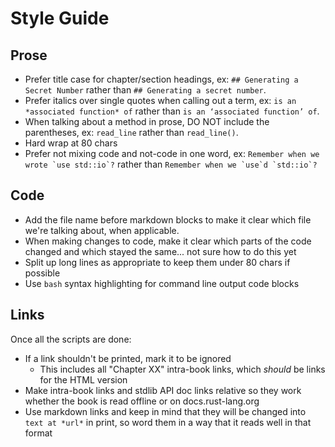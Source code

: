 # Style Guide

## Prose

- Prefer title case for chapter/section headings, ex: `## Generating a Secret
  Number` rather than `## Generating a secret number`.
- Prefer italics over single quotes when calling out a term, ex: `is an
  *associated function* of` rather than `is an ‘associated function’ of`.
- When talking about a method in prose, DO NOT include the parentheses, ex:
  `read_line` rather than `read_line()`.
- Hard wrap at 80 chars
- Prefer not mixing code and not-code in one word, ex: ``Remember when we wrote
  `use std::io`?`` rather than ``Remember when we `use`d `std::io`?``

## Code

- Add the file name before markdown blocks to make it clear which file we're
  talking about, when applicable.
- When making changes to code, make it clear which parts of the code changed
  and which stayed the same... not sure how to do this yet
- Split up long lines as appropriate to keep them under 80 chars if possible
- Use `bash` syntax highlighting for command line output code blocks

## Links

Once all the scripts are done:

- If a link shouldn't be printed, mark it to be ignored
  - This includes all "Chapter XX" intra-book links, which _should_ be links
    for the HTML version
- Make intra-book links and stdlib API doc links relative so they work whether
  the book is read offline or on docs.rust-lang.org
- Use markdown links and keep in mind that they will be changed into `text at
  *url*` in print, so word them in a way that it reads well in that format
